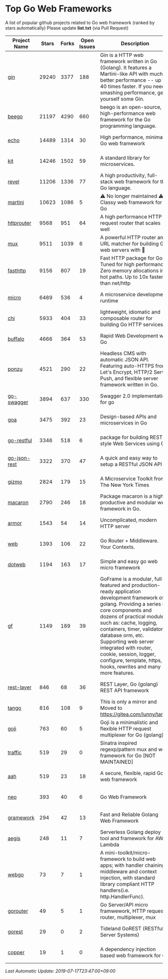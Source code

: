 # Top Go Web Frameworks
A list of popular github projects related to Go web framework (ranked by stars automatically)
Please update **list.txt** (via Pull Request)

| Project Name | Stars | Forks | Open Issues | Description | Last Commit |
| ------------ | ----- | ----- | ----------- | ----------- | ----------- |
| [gin](https://github.com/gin-gonic/gin) | 29240 | 3377 | 188 | Gin is a HTTP web framework written in Go (Golang). It features a Martini-like API with much better performance -- up to 40 times faster. If you need smashing performance, get yourself some Gin. | 2019-07-10 05:02:40 |
| [beego](https://github.com/astaxie/beego) | 21197 | 4290 | 660 | beego is an open-source, high-performance web framework for the Go programming language. | 2019-07-05 03:58:41 |
| [echo](https://github.com/labstack/echo) | 14489 | 1314 | 30 | High performance, minimalist Go web framework | 2019-07-15 05:39:07 |
| [kit](https://github.com/go-kit/kit) | 14246 | 1502 | 59 | A standard library for microservices. | 2019-06-24 11:05:17 |
| [revel](https://github.com/revel/revel) | 11206 | 1336 | 77 | A high productivity, full-stack web framework for the Go language. | 2018-10-30 13:23:52 |
| [martini](https://github.com/go-martini/martini) | 10623 | 1086 | 5 | ⚠️ No longer maintained ⚠️  Classy web framework for Go | 2017-01-21 21:58:54 |
| [httprouter](https://github.com/julienschmidt/httprouter) | 9568 | 951 | 64 | A high performance HTTP request router that scales well | 2018-10-21 22:38:31 |
| [mux](https://github.com/gorilla/mux) | 9511 | 1039 | 6 | A powerful HTTP router and URL matcher for building Go web servers with 🦍 | 2019-07-01 20:26:33 |
| [fasthttp](https://github.com/valyala/fasthttp) | 9156 | 807 | 19 | Fast HTTP package for Go. Tuned for high performance. Zero memory allocations in hot paths. Up to 10x faster than net/http | 2019-07-17 08:12:00 |
| [micro](https://github.com/micro/micro) | 6489 | 536 | 4 | A microservice development runtime | 2019-07-11 21:59:14 |
| [chi](https://github.com/go-chi/chi) | 5933 | 404 | 33 | lightweight, idiomatic and composable router for building Go HTTP services | 2019-05-08 14:17:39 |
| [buffalo](https://github.com/gobuffalo/buffalo) | 4666 | 364 | 53 | Rapid Web Development w/ Go | 2019-06-14 14:10:43 |
| [ponzu](https://github.com/ponzu-cms/ponzu) | 4521 | 290 | 22 | Headless CMS with automatic JSON API. Featuring auto-HTTPS from Let's Encrypt, HTTP/2 Server Push, and flexible server framework written in Go. | 2019-03-25 19:08:09 |
| [go-swagger](https://github.com/go-swagger/go-swagger) | 3894 | 637 | 330 | Swagger 2.0 implementation for go | 2019-07-12 00:22:21 |
| [goa](https://github.com/goadesign/goa) | 3475 | 392 | 23 | Design-based APIs and microservices in Go | 2019-07-15 06:47:39 |
| [go-restful](https://github.com/emicklei/go-restful) | 3346 | 518 | 6 | package for building REST-style Web Services using Go | 2019-06-11 06:48:10 |
| [go-json-rest](https://github.com/ant0ine/go-json-rest) | 3322 | 370 | 47 | A quick and easy way to setup a RESTful JSON API | 2017-09-13 04:12:08 |
| [gizmo](https://github.com/nytimes/gizmo) | 2824 | 179 | 15 | A Microservice Toolkit from The New York Times | 2019-07-16 19:54:24 |
| [macaron](https://github.com/go-macaron/macaron) | 2790 | 246 | 18 | Package macaron is a high productive and modular web framework in Go. | 2019-03-13 21:40:39 |
| [armor](https://github.com/labstack/armor) | 1543 | 54 | 14 | Uncomplicated, modern HTTP server | 2019-07-15 00:51:25 |
| [web](https://github.com/gocraft/web) | 1393 | 106 | 22 | Go Router + Middleware. Your Contexts. | 2019-02-07 15:06:52 |
| [dotweb](https://github.com/devfeel/dotweb) | 1194 | 163 | 17 | Simple and easy go web micro framework | 2019-07-12 06:27:37 |
| [gf](https://github.com/gogf/gf) | 1149 | 189 | 39 | GoFrame is a modular, full-featured and production-ready application development framework of golang. Providing a series of core components and dozens of practical modules, such as: cache, logging, containers, timer, validator, database orm, etc. Supporting web server integrated with router, cookie, session, logger, configure, template, https, hooks, rewrites and many more features.  | 2019-07-16 12:45:57 |
| [rest-layer](https://github.com/rs/rest-layer) | 846 | 68 | 36 | REST Layer, Go (golang) REST API framework | 2019-07-09 07:57:12 |
| [tango](https://github.com/lunny/tango) | 816 | 108 | 9 | This is only a mirror and Moved to https://gitea.com/lunny/tango | 2019-05-17 03:31:10 |
| [goji](https://github.com/goji/goji) | 763 | 60 | 5 | Goji is a minimalistic and flexible HTTP request multiplexer for Go (golang) | 2019-01-26 23:58:29 |
| [traffic](https://github.com/gravityblast/traffic) | 519 | 29 | 0 | Sinatra inspired regexp/pattern mux and web framework for Go [NOT MAINTAINED] | 2015-11-26 21:31:07 |
| [aah](https://github.com/go-aah/aah) | 519 | 23 | 18 | A secure, flexible, rapid Go web framework | 2019-05-15 07:48:52 |
| [neo](https://github.com/ivpusic/neo) | 393 | 40 | 6 | Go Web Framework | 2017-08-14 23:54:31 |
| [gramework](https://github.com/gramework/gramework) | 294 | 42 | 13 | Fast and Reliable Golang Web Framework | 2019-06-28 11:08:04 |
| [aegis](https://github.com/tmaiaroto/aegis) | 248 | 11 | 7 | Serverless Golang deploy tool and framework for AWS Lambda | 2019-07-06 09:27:51 |
| [webgo](https://github.com/bnkamalesh/webgo) | 73 | 7 | 1 | A mini-toolkit/micro-framework to build web apps; with handler chaining, middleware and context injection, with standard library compliant HTTP handlers(i.e. http.HandlerFunc). | 2019-07-09 13:48:58 |
| [gorouter](https://github.com/vardius/gorouter) | 49 | 5 | 1 | Go Server/API micro framwework, HTTP request router, multiplexer, mux | 2019-06-07 07:45:27 |
| [gorest](https://github.com/tideland/gorest) | 29 | 0 | 2 | Tideland GoREST (RESTful Server Systems) | 2017-11-10 13:00:37 |
| [copper](https://github.com/tusharsoni/copper) | 19 | 1 | 0 | A dependency injection based web framework for Go | 2019-06-29 18:13:53 |

*Last Automatic Update: 2019-07-17T23:47:00+09:00*